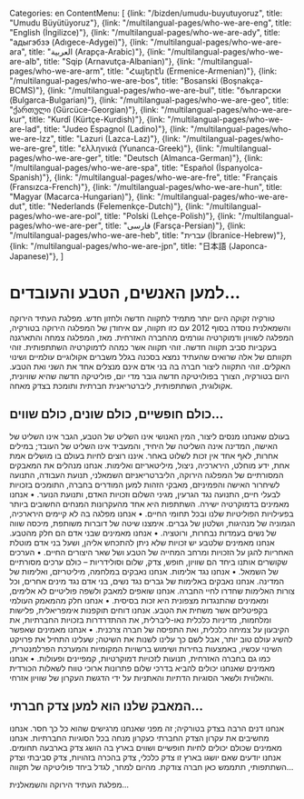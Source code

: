 Categories: en
ContentMenu: [
  {link: "/bizden/umudu-buyutuyoruz", title: "Umudu Büyütüyoruz"},
  {link: "/multilangual-pages/who-we-are-eng", title: "English (İngilizce)"},
  {link: "/multilangual-pages/who-we-are-ady", title: "адыгэбзэ (Adıgece-Adygei)"},
  {link: "/multilangual-pages/who-we-are-ara", title: "العربية (Arapça-Arabic)"},
  {link: "/multilangual-pages/who-we-are-alb", title: "Sqip (Arnavutça-Albanian)"},
  {link: "/multilangual-pages/who-we-are-arm", title: "Հայերէն (Ermenice-Armenian)"},
  {link: "/multilangual-pages/who-we-are-bos", title: "Bosanski (Boşnakça-BCMS)"},
  {link: "/multilangual-pages/who-we-are-bul", title: "български (Bulgarca-Bulgarian)"},
  {link: "/multilangual-pages/who-we-are-geo", title: "ქართული (Gürcüce-Georgian)"},
  {link: "/multilangual-pages/who-we-are-kur", title: "Kurdî (Kürtçe-Kurdish)"},
  {link: "/multilangual-pages/who-we-are-lad", title: "Judeo Espagnol (Ladino)"},
  {link: "/multilangual-pages/who-we-are-lzz", title: "Lazuri (Lazca-Laz)"},
  {link: "/multilangual-pages/who-we-are-gre", title: "ελληνικά (Yunanca-Greek)"},
  {link: "/multilangual-pages/who-we-are-ger", title: "Deutsch (Almanca-German)"},
  {link: "/multilangual-pages/who-we-are-spa", title: "Español (İspanyolca-Spanish)"},
  {link: "/multilangual-pages/who-we-are-fre", title: "Français (Fransızca-French)"},
  {link: "/multilangual-pages/who-we-are-hun", title: "Magyar (Macarca-Hungarian)"},
  {link: "/multilangual-pages/who-we-are-dut", title: "Nederlands (Felemenkçe-Dutch)"},
  {link: "/multilangual-pages/who-we-are-pol", title: "Polski (Lehçe-Polish)"},
  {link: "/multilangual-pages/who-we-are-per", title: "فارسى (Farsça-Persian)"},
  {link: "/multilangual-pages/who-we-are-heb", title: "עברית (İbranice-Hebrew)"},
  {link: "/multilangual-pages/who-we-are-jpn", title: "日本語 (Japonca-Japanese)"},
  ]


#	למען האנשים, הטבע והעובדים...

טורקיה זקוקה היום יותר מתמיד לתקווה חדשה ולחזון חדש.
מפלגת העתיד הירוקה והשמאלנית נוסדה בסוף 2012 עם כזו תקווה, עם איחודן של המפלגה הירוקה בטורקיה, המפלגה לשוויון ודמוקרטיה וגורמים מהחברה האזרחית. מאז, המפלגה צמחה והתארגנה בעקביות סביב תקווה חדשה. 
זוהי תקווה אשר כמהה לדמוקרטיה השתתפותית.
זוהי תקוותם של אלה שרואים שהעתיד נמצא בסכנה בגלל משברים אקולוגיים עולמיים ושינוי האקלים.
זוהי התקווה ליצור חברה בה בני אדם אינם מנצלים אחד את השני ואת הטבע.
היום בטורקיה, הצורך בפולויטיקה חדשה גובר מדי יום, פוליטיקה חדשה שהיא שוויונית, אקולוגית, השתתפותית, ליברטריאנית חברתית ותומכת בצדק מאחה.

## כולם חופשיים, כולם שונים, כולם שווים... 
בעולם שאנחנו מנסים ליצור, המין האנושי אינו השליט של הטבע, הגבר אינו השליט של האישה, המדינה אינה השליטה של היחיד, והמעביד אינו השליט של העובד; במילים אחרות, לאף אחד אין זכות לשלוט באחר. איננו רוצים לחיות בעולם בו מושלים אמת אחת, ידע מוחלט, הירארכיה, ניצול, מיליטאריזם ואלימות.
אנחנו מנהלים את המאבקים המסורתיים של המפלגה הירוקה, הליברטריאניזם השמאלני, תנועת העבודה, התנועה לשיחרור האישה והפמיניזם, מאבקי הזהות למען המודרים בחברה, התומכים בזכויות לבעלי חיים, התנועה נגד הגרעין, מגיני השלום וזכויות האדם, ותנועת הנוער. 
•	אנחנו מאמינים בדמוקרטיה ישירה. השתתפות היא אחד מהעקרונות המנחים החשובים ביותר בפעילויות הפוליטיות שלנו ובכל תחומי החיים.
•	אנחנו מפלגה בה לא קיימים הירארכיה, הגמוניה של מנהיגות, ושלטון של גברים. אימצנו שיטה של דוברות משותפת, מיכסה שווה של נשים בעמדות נבחרות, ורוטציה. 
•	אנחנו מאמינים שבני אדם הם חלק מהטבע. אנחנו מאמינים שלטבע יש זכויות שלא ניתן להתכחש אליהן, ושעל בני אדם מוטלת האחריות להגן על הזכויות ומרחב המחייה של הטבע ושל שאר היצורים החיים. 
•	הערכים שקושרים אותנו ביחד הם שוויון, חופש, צדק, שלום וסולידריות – כולם ערכים מסורתיים של השמאל.
•	אנחנו נגד אלימות. אנחנו נאבקים במלחמה, מיליטריזם, ואלימות של המדינה. אנחנו נאבקים באלימות של גברים נגד נשים, בני אדם נגד מינים אחרים, וכל צורות האלימות שחדרו לחיי החברה. אנחנו שואפים למאבק ולשפה פוליטיים לא אלימים, ומאמינים שהתנגדות מצפונית היא זכות בסיסית. 
•	אנחנו חלק מהמאמק העולמי בקפיטליזם אשר משחית את הטבע. אנחנו דוחים תוקפנות אימפריאלית, פלישות ומלחמות, מדיניות כלכלית נאו-ליברלית, את ההתדרדרות בזכויות החברתיות, את הקיבעון על צמיחה כלכלית, ואת התפיסה של חברה צרכנית. 
•	אנחנו מאמינים שאפשר להשיג עולם טוב יותר, אבל לשם כך עלינו לשנות את השיטה; שעלינו התחיל את פרויקט השינוי עכשיו, באמצעות בחירות ושימוש ברשויות המקומיות והמערכת הפרלמנטרית, כמו גם בחברה האזרחית, תנועות לזכויות דמוקרטיות, קמפיינים ופעולות.
•	אנחנו מאמינים שאנחנו יכולים להביא בדרכי שלום פתרונות ארוכי טווח לשאלות הכורדית והאלווית ולשאר הסוגיות הדתיות והאתניות על ידי הדגשת העקרון של שוויון אזרחי.

## המאבק שלנו הוא למען צדק חברתי...
אנחנו דנים הרבה בצדק בטורקיה; זה מפני שאנחנו מרגישים שהוא כל כך חסר. אנחנו מחשיבים את עקרון הצדק החברתי כעקרון מנחה בכל הסוגיות החברתיות.
אנחנו מאמינים שכולם יכולים לחיות חופשיים ושווים בארץ בה הושג צדק בארבעה תחומים. 
אנחנו יודעים שאם יושגו בארץ זו צדק כלכלי, צדק בהכרה בזהויות, צדק סביבתי וצדק השתתפותי, תתממש כאן חברה צודקת. 
מהיום למחר, לגדל ביחד פוליטיקה של תקווה...

מפלגת העתיד הירוקה והשמאלנית...

